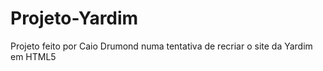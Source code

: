 # Projeto-Yardim
Projeto feito por Caio Drumond numa tentativa de recriar o site da Yardim em HTML5
